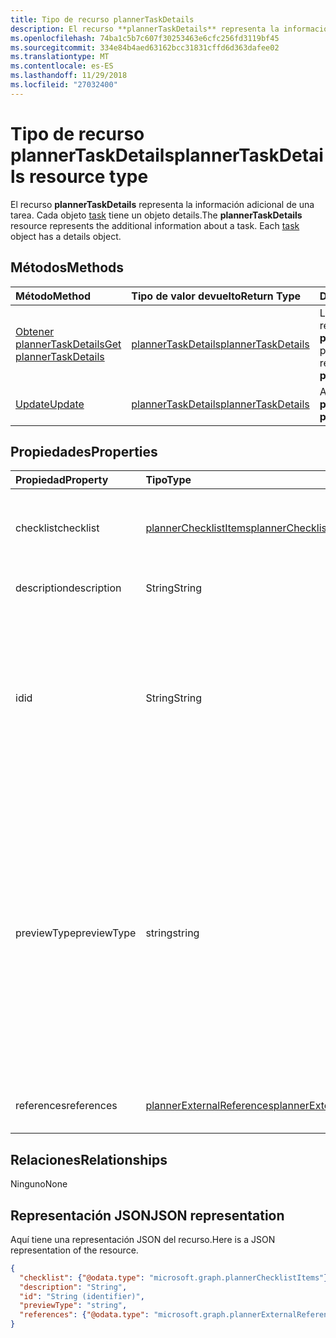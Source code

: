 ```yaml
---
title: Tipo de recurso plannerTaskDetails
description: El recurso **plannerTaskDetails** representa la información adicional de una tarea. Cada objeto task tiene un objeto details.
ms.openlocfilehash: 74ba1c5b7c607f30253463e6cfc256fd3119bf45
ms.sourcegitcommit: 334e84b4aed63162bcc31831cffd6d363dafee02
ms.translationtype: MT
ms.contentlocale: es-ES
ms.lasthandoff: 11/29/2018
ms.locfileid: "27032400"
---
```

# <a name="plannertaskdetails-resource-type"></a><span data-ttu-id="af079-104">Tipo de recurso plannerTaskDetails</span><span class="sxs-lookup"><span data-stu-id="af079-104">plannerTaskDetails resource type</span></span>

<span data-ttu-id="af079-p102">El recurso **plannerTaskDetails** representa la información adicional de una tarea. Cada objeto [task](plannertask.md) tiene un objeto details.</span><span class="sxs-lookup"><span data-stu-id="af079-p102">The **plannerTaskDetails** resource represents the additional information about a task. Each [task](plannertask.md) object has a details object.</span></span>


## <a name="methods"></a><span data-ttu-id="af079-107">Métodos</span><span class="sxs-lookup"><span data-stu-id="af079-107">Methods</span></span>

| <span data-ttu-id="af079-108">Método</span><span class="sxs-lookup"><span data-stu-id="af079-108">Method</span></span>           | <span data-ttu-id="af079-109">Tipo de valor devuelto</span><span class="sxs-lookup"><span data-stu-id="af079-109">Return Type</span></span>    |<span data-ttu-id="af079-110">Descripción</span><span class="sxs-lookup"><span data-stu-id="af079-110">Description</span></span>|
|:---------------|:--------|:----------|
|[<span data-ttu-id="af079-111">Obtener plannerTaskDetails</span><span class="sxs-lookup"><span data-stu-id="af079-111">Get plannerTaskDetails</span></span>](../api/plannertaskdetails-get.md) | [<span data-ttu-id="af079-112">plannerTaskDetails</span><span class="sxs-lookup"><span data-stu-id="af079-112">plannerTaskDetails</span></span>](plannertaskdetails.md) |<span data-ttu-id="af079-113">Leer las propiedades y las relaciones del objeto **plannerTaskDetails**.</span><span class="sxs-lookup"><span data-stu-id="af079-113">Read properties and relationships of **plannerTaskDetails** object.</span></span>|
|[<span data-ttu-id="af079-114">Update</span><span class="sxs-lookup"><span data-stu-id="af079-114">Update</span></span>](../api/plannertaskdetails-update.md) | [<span data-ttu-id="af079-115">plannerTaskDetails</span><span class="sxs-lookup"><span data-stu-id="af079-115">plannerTaskDetails</span></span>](plannertaskdetails.md)    |<span data-ttu-id="af079-116">Actualizar el objeto **plannerTaskDetails**.</span><span class="sxs-lookup"><span data-stu-id="af079-116">Update **plannerTaskDetails** object.</span></span> |

## <a name="properties"></a><span data-ttu-id="af079-117">Propiedades</span><span class="sxs-lookup"><span data-stu-id="af079-117">Properties</span></span>
| <span data-ttu-id="af079-118">Propiedad</span><span class="sxs-lookup"><span data-stu-id="af079-118">Property</span></span>     | <span data-ttu-id="af079-119">Tipo</span><span class="sxs-lookup"><span data-stu-id="af079-119">Type</span></span>   |<span data-ttu-id="af079-120">Descripción</span><span class="sxs-lookup"><span data-stu-id="af079-120">Description</span></span>|
|:---------------|:--------|:----------|
|<span data-ttu-id="af079-121">checklist</span><span class="sxs-lookup"><span data-stu-id="af079-121">checklist</span></span>|[<span data-ttu-id="af079-122">plannerChecklistItems</span><span class="sxs-lookup"><span data-stu-id="af079-122">plannerChecklistItems</span></span>](plannerchecklistitems.md)|<span data-ttu-id="af079-123">Colección de elementos de la lista de comprobación de la tarea.</span><span class="sxs-lookup"><span data-stu-id="af079-123">The collection of checklist items on the task.</span></span>|
|<span data-ttu-id="af079-124">description</span><span class="sxs-lookup"><span data-stu-id="af079-124">description</span></span>|<span data-ttu-id="af079-125">String</span><span class="sxs-lookup"><span data-stu-id="af079-125">String</span></span>|<span data-ttu-id="af079-126">Descripción de la tarea</span><span class="sxs-lookup"><span data-stu-id="af079-126">Description of the task</span></span>|
|<span data-ttu-id="af079-127">id</span><span class="sxs-lookup"><span data-stu-id="af079-127">id</span></span>|<span data-ttu-id="af079-128">String</span><span class="sxs-lookup"><span data-stu-id="af079-128">String</span></span>| <span data-ttu-id="af079-129">Solo lectura.</span><span class="sxs-lookup"><span data-stu-id="af079-129">Read-only.</span></span> <span data-ttu-id="af079-130">Identificador de los detalles de la tarea.</span><span class="sxs-lookup"><span data-stu-id="af079-130">ID of the task details.</span></span> <span data-ttu-id="af079-131">Es 28 caracteres de largo y entre mayúsculas y minúsculas.</span><span class="sxs-lookup"><span data-stu-id="af079-131">It is 28 characters long and case-sensitive.</span></span> <span data-ttu-id="af079-132">[Validación de formato](planner-identifiers-disclaimer.md) se realiza en el servicio.</span><span class="sxs-lookup"><span data-stu-id="af079-132">[Format validation](planner-identifiers-disclaimer.md) is done on the service.</span></span>|
|<span data-ttu-id="af079-133">previewType</span><span class="sxs-lookup"><span data-stu-id="af079-133">previewType</span></span>|<span data-ttu-id="af079-134">string</span><span class="sxs-lookup"><span data-stu-id="af079-134">string</span></span>|<span data-ttu-id="af079-135">Esto establece el tipo de vista previa que se muestra en la tarea.</span><span class="sxs-lookup"><span data-stu-id="af079-135">This sets the type of preview that shows up on the task.</span></span> <span data-ttu-id="af079-136">Los valores posibles son: `automatic`, `noPreview`, `checklist`, `description`, `reference`.</span><span class="sxs-lookup"><span data-stu-id="af079-136">The possible values are: `automatic`, `noPreview`, `checklist`, `description`, `reference`.</span></span> <span data-ttu-id="af079-137">Cuando se establece en `automatic` la vista previa que se muestra es elegida por la aplicación de visualización de la tarea.</span><span class="sxs-lookup"><span data-stu-id="af079-137">When set to `automatic` the displayed preview is chosen by the app viewing the task.</span></span>|
|<span data-ttu-id="af079-138">references</span><span class="sxs-lookup"><span data-stu-id="af079-138">references</span></span>|[<span data-ttu-id="af079-139">plannerExternalReferences</span><span class="sxs-lookup"><span data-stu-id="af079-139">plannerExternalReferences</span></span>](plannerexternalreferences.md)|<span data-ttu-id="af079-140">La colección de referencias de la tarea.</span><span class="sxs-lookup"><span data-stu-id="af079-140">The collection of references on the task.</span></span>|

## <a name="relationships"></a><span data-ttu-id="af079-141">Relaciones</span><span class="sxs-lookup"><span data-stu-id="af079-141">Relationships</span></span>
<span data-ttu-id="af079-142">Ninguno</span><span class="sxs-lookup"><span data-stu-id="af079-142">None</span></span>


## <a name="json-representation"></a><span data-ttu-id="af079-143">Representación JSON</span><span class="sxs-lookup"><span data-stu-id="af079-143">JSON representation</span></span>
<span data-ttu-id="af079-144">Aquí tiene una representación JSON del recurso.</span><span class="sxs-lookup"><span data-stu-id="af079-144">Here is a JSON representation of the resource.</span></span>

<!--{
  "blockType": "resource",
  "optionalProperties": [],
  "baseType": "microsoft.graph.entity",
  "@odata.type": "microsoft.graph.plannerTaskDetails"
}-->

```json
{
  "checklist": {"@odata.type": "microsoft.graph.plannerChecklistItems"},
  "description": "String",
  "id": "String (identifier)",
  "previewType": "string",
  "references": {"@odata.type": "microsoft.graph.plannerExternalReferences"}
}

```

<!-- uuid: 8fcb5dbc-d5aa-4681-8e31-b001d5168d79
2015-10-25 14:57:30 UTC -->
<!-- {
  "type": "#page.annotation",
  "description": "plannerTaskDetails resource",
  "keywords": "",
  "section": "documentation",
  "tocPath": ""
}-->
